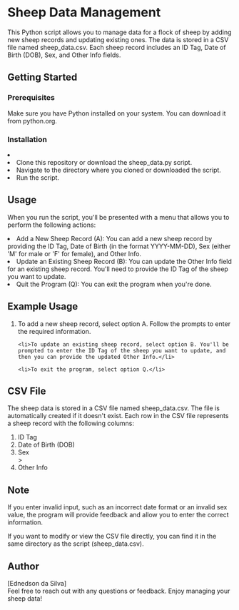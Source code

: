# Sheep Data Management
<p>This Python script allows you to manage data for a flock of sheep by adding new sheep records and updating existing ones. The data is stored in a CSV file named sheep_data.csv. Each sheep record includes an ID Tag, Date of Birth (DOB), Sex, and Other Info fields.</p>

<h2>Getting Started</h2>
<h3>Prerequisites</h3>
<p>Make sure you have Python installed on your system. You can download it from python.org.</p>

<h3>Installation</h3>
<li>
    <li>Clone this repository or download the sheep_data.py script.</li>
    <li>Navigate to the directory where you cloned or downloaded the script.</li>
    <li>Run the script.</li>
</li>


<h2>Usage</h2>
<p>When you run the script, you'll be presented with a menu that allows you to perform the following actions:</p>

<li>Add a New Sheep Record (A): You can add a new sheep record by providing the ID Tag, Date of Birth (in the format YYYY-MM-DD), Sex (either 'M' for male or 'F' for female), and Other Info.</li>

<li>Update an Existing Sheep Record (B): You can update the Other Info field for an existing sheep record. You'll need to provide the ID Tag of the sheep you want to update.</li>

<li>Quit the Program (Q): You can exit the program when you're done.</li>

<h2>Example Usage</h2>
<ol>
    <li>To add a new sheep record, select option A. Follow the prompts to enter the required information.</li>

    <li>To update an existing sheep record, select option B. You'll be prompted to enter the ID Tag of the sheep you want to update, and then you can provide the updated Other Info.</li>

    <li>To exit the program, select option Q.</li>
</ol>   

<h2>CSV File</h2>
<p>The sheep data is stored in a CSV file named sheep_data.csv. The file is automatically created if it doesn't exist. Each row in the CSV file represents a sheep record with the following columns:</p>
<ol>
    <li>ID Tag</li>
    <li>Date of Birth (DOB)</li>
    <li>Sex</li>>
    <li>Other Info</li>
</ol>

<h2>Note</h2>
<p>If you enter invalid input, such as an incorrect date format or an invalid sex value, the program will provide feedback and allow you to enter the correct information.

If you want to modify or view the CSV file directly, you can find it in the same directory as the script (sheep_data.csv).</p>

<h2>Author</h2>
<p>[Ednedson da Silva]
<br>
Feel free to reach out with any questions or feedback. Enjoy managing your sheep data!</p>





